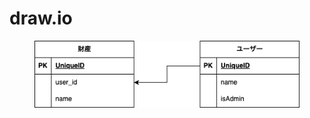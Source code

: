 # draw.io

<figure><img src=".gitbook/assets/Test Drawio.png" alt=""><figcaption></figcaption></figure>

